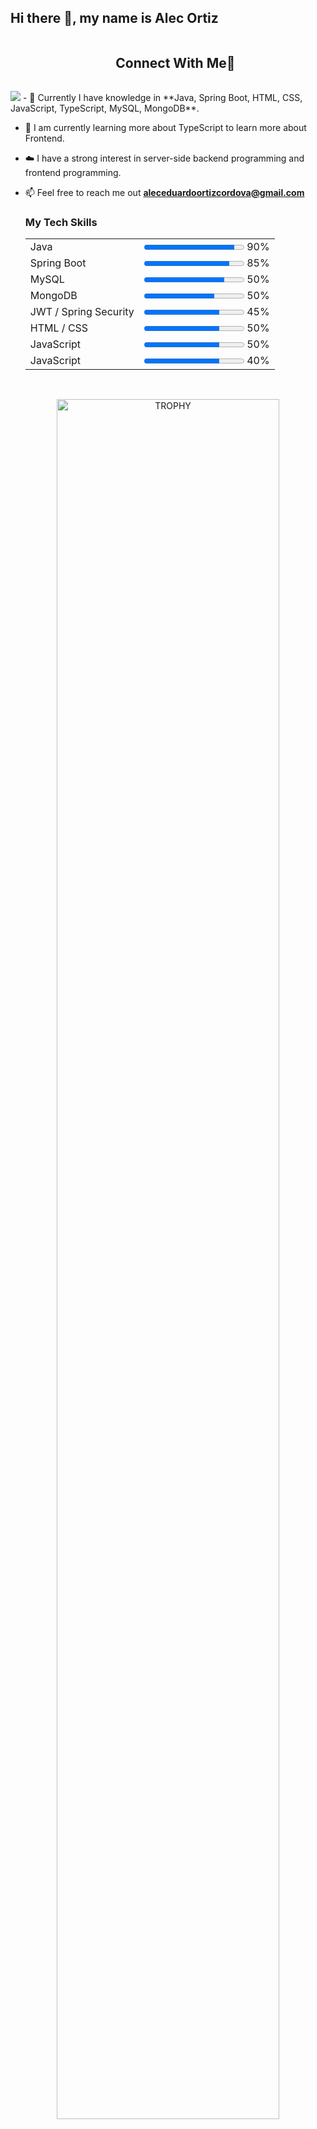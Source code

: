## Hi there 👋, my name is Alec Ortiz


<!--
**AlecOrtiz20/AlecOrtiz20** is a ✨ _special_ ✨ repository because its `README.md` (this file) appears on your GitHub profile.

Here are some ideas to get you started:

- 🔭 I’m currently working on ...
- 🌱 I’m currently learning ...
- 👯 I’m looking to collaborate on ...
- 🤔 I’m looking for help with ...
- 💬 Ask me about ...
- 📫 How to reach me: ...
- 😄 Pronouns: ...
- ⚡ Fun fact: ...
-->
<!DOCTYPE html>
<html lang="en">
  <head>
      <meta charset="UTF-8">
      <meta name="viewport" content="width=device-width, initial-scale=1.0">
  </head>
  <body>
      <div id="user-content-toc">
    <ul align="center">
      <summary><h2 style="display: inline-block">Connect With Me🤝</h2></summary>
    </ul>
  </div>
  <img src="https://user-images.githubusercontent.com/73097560/115834477-dbab4500-a447-11eb-908a-139a6edaec5c.gif">
  <!--Intro start-->
- 🔭 Currently I have knowledge in **Java, Spring Boot, HTML, CSS, JavaScript, TypeScript, MySQL, MongoDB**.

- 🌱  I am currently learning more about TypeScript to learn more about Frontend.

- ☁️ I have a strong interest in server-side backend programming and frontend programming.

- 📫 Feel free to reach me out **aleceduardoortizcordova@gmail.com**


  <h3>My Tech Skills</h3>
  <table>
    <tr>
      <td>Java</td>
      <td><progress value="90" max="100"></progress> 90%</td>
    </tr>
    <tr>
      <td>Spring Boot</td>
      <td><progress value="85" max="100"></progress> 85%</td>
    </tr>
    <tr>
      <td>MySQL</td>
      <td><progress value="80" max="100"></progress> 50%</td>
    </tr>
    <tr>
      <td>MongoDB</td>
      <td><progress value="70" max="100"></progress> 50%</td>
    </tr>
    <tr>
      <td>JWT / Spring Security</td>
      <td><progress value="75" max="100"></progress> 45%</td>
    </tr>
    <tr>
      <td>HTML / CSS</td>
      <td><progress value="75" max="100"></progress> 50%</td>
    </tr>
    <tr>
      <td>JavaScript</td>
      <td><progress value="75" max="100"></progress> 50%</td>
    </tr>
    <tr>
      <td>JavaScript</td>
      <td><progress value="75" max="100"></progress> 40%</td>
    </tr>
  </table>

  </br>

<div align=center>
  <a href="https://github.com/ryo-ma/github-profile-trophy" title="Go to Source">
      <img align="center" width=84% src="https://github-profile-trophy.vercel.app/?username=1010nishant&theme=radical&row=1&column=7&margin-h=15&margin-w=5&no-bg=true" alt="TROPHY" />
    </a>
</div>


</br>
  
  <div style="margin-top: 50px;">
    <p align="center">
  <a href="https://www.linkedin.com/in/1010nishant/" target="blank"><img align="center" src="https://user-images.githubusercontent.com/88904952/234979284-68c11d7f-1acc-4f0c-ac78-044e1037d7b0.png" alt="linkedin" height="50" width="50" /></a>
  <a href="https://twitter.com/1010nishant" target="blank"><img align="center" src="https://user-images.githubusercontent.com/88904952/234980676-61bfb021-ecc8-48f7-88e6-34c1b06c4a58.png" alt="twitter" height="50" width="50" /></a> 
  <a href="https://www.instagram.com/nishant.jangir.1010/" target="blank"><img align="center" src="https://user-images.githubusercontent.com/88904952/234981169-2dd1e58f-4b7e-468c-8213-034ba62156c3.png" alt="instagram" height="50" width="50" /></a>
  <a href="https://1010nishant.hashnode.dev/" target="blank"><img align="center" src="https://user-images.githubusercontent.com/88904952/234982196-562aea17-5532-4550-8c08-1c7cb994a541.png" alt="hashnode" height="50" width="50" /></a>
  <a href="https://discordapp.com/users/957722095381540874" target="blank"><img align="center" src="https://user-images.githubusercontent.com/88904952/234982627-019fd336-6248-453c-9b05-97c13fd1d207.png" alt="discord" height="50" width="50" /></a>
  </div>
  
    

</br>
  
  <div>
    <p align="center">
    <a href="https://skillicons.dev">
      <img src="https://skillicons.dev/icons?i=git,java,spring,js,ts,mysql,mongodb,html,css" />
    </a>
  </p>
  </div>
  
  
  
</body>
</html>

